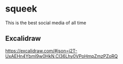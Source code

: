 # squeek
This is the best social media of all time

## Excalidraw
https://excalidraw.com/#json=j2T-UxAEHn4Ybml9w0HkN,CI36Lhy0VPoHmpZmzPZoRQ
